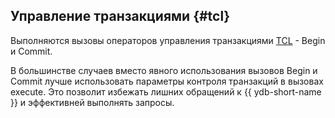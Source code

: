 ## Управление транзакциями {#tcl}

Выполняются вызовы операторов управления транзакциями [TCL](../../../concepts/transactions.md) - Begin и Commit.

В большинстве случаев вместо явного использования  вызовов Begin и Commit лучше использовать параметры контроля транзакций в вызовах execute. Это позволит избежать лишних обращений к {{ ydb-short-name }} и эффективней выполнять запросы.
